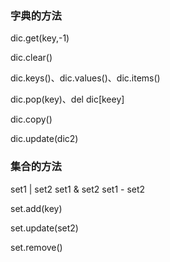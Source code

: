 ### 字典的方法

dic.get(key,-1)

dic.clear()

dic.keys()、dic.values()、dic.items()

dic.pop(key)、del dic[keey]

dic.copy()

dic.update(dic2)

### 集合的方法

set1 | set2    set1 & set2   set1 - set2

set.add(key)

set.update(set2)

set.remove()

